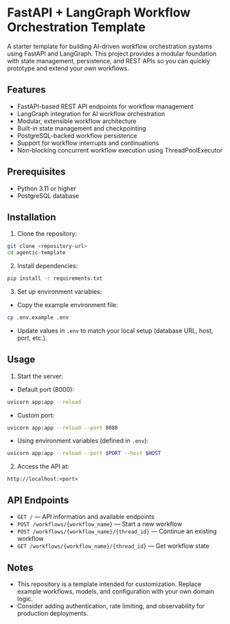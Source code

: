 # FastAPI + LangGraph Workflow Orchestration Template

A starter template for building AI-driven workflow orchestration systems using FastAPI and LangGraph. This project provides a modular foundation with state management, persistence, and REST APIs so you can quickly prototype and extend your own workflows.

## Features

- FastAPI-based REST API endpoints for workflow management
- LangGraph integration for AI workflow orchestration
- Modular, extensible workflow architecture
- Built-in state management and checkpointing
- PostgreSQL-backed workflow persistence
- Support for workflow interrupts and continuations
- Non-blocking concurrent workflow execution using ThreadPoolExecutor

## Prerequisites

- Python 3.11 or higher
- PostgreSQL database

## Installation

1. Clone the repository:
```bash
git clone <repository-url>
cd agentic-template
```

2. Install dependencies:
```bash
pip install -r requirements.txt
```

3. Set up environment variables:
- Copy the example environment file:
```bash
cp .env.example .env
```
- Update values in `.env` to match your local setup (database URL, host, port, etc.).

## Usage

1. Start the server:
- Default port (8000):
```bash
uvicorn app:app --reload
```
- Custom port:
```bash
uvicorn app:app --reload --port 8080
```
- Using environment variables (defined in `.env`):
```bash
uvicorn app:app --reload --port $PORT --host $HOST
```

2. Access the API at:
```
http://localhost:<port>
```

## API Endpoints

- `GET /` — API information and available endpoints
- `POST /workflows/{workflow_name}` — Start a new workflow
- `POST /workflows/{workflow_name}/{thread_id}` — Continue an existing workflow
- `GET /workflows/{workflow_name}/{thread_id}` — Get workflow state

## Notes

- This repository is a template intended for customization. Replace example workflows, models, and configuration with your own domain logic.
- Consider adding authentication, rate limiting, and observability for production deployments.

